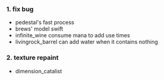 ### 1. fix bug

- pedestal's fast process
- brews' model swift
- infinite_wine consume mana to add use times
- livingrock_barrel can add water when it contains nothing

### 2. texture repaint

- dimension_catalist
